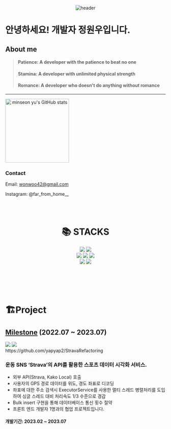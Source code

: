 
<p align="center">
  <img src="https://github.com/yapyap2/yapyap2/assets/99272057/13b53010-972e-443f-bf24-83efc5b4c963" alt="header">
</p>


# 안녕하세요! 개발자 정원우입니다.



## About me
> #### Patience: A developer with the patience to beat no one
> #### Stamina: A developer with unlimited physical strength
> #### Romance: A developer who doesn't do anything without romance

---
<div style="display: flex; align-items: flex-start;", align="center">
        <a href="https://github-readme-stats.vercel.app/api?username=yapyap2" style="margin-right: 20px;">
            <img src="https://github-readme-stats.vercel.app/api?username=yapyap2" alt="minseon yu's GitHub stats" style="height: 200px;">
        </a>
</div>


### Contact
Email: wonwoo42@gmail.com

Instagram: @far_from_home__
<br><br><br><br>
<div align=center><h1>📚 STACKS</h1></div>

<div align=center> 
  <img src="https://img.shields.io/badge/Java-007396?style=for-the-badge&logo=Java&logoColor=white"> 
  <img src="https://img.shields.io/badge/python-3776AB?style=for-the-badge&logo=python&logoColor=white"> 
  <br>

  
  <img src="https://img.shields.io/badge/mysql-4479A1?style=for-the-badge&logo=mysql&logoColor=white"> 
  <img src="https://img.shields.io/badge/mariaDB-003545?style=for-the-badge&logo=mariaDB&logoColor=white"> 
  <img src="https://img.shields.io/badge/redis-DC382D?style=for-the-badge&logo=redis&logoColor=white"> 
  <br>
  
  <img src="https://img.shields.io/badge/spring-6DB33F?style=for-the-badge&logo=spring&logoColor=white"> 
  
  <img src="https://img.shields.io/badge/amazon aws-232F3E?style=for-the-badge&logo=amazonaws&logoColor=white"> 
  <br>
</div>

<br><br><br><br>

# 🏗️Project

## [Milestone](https://milestone-1.firebaseapp.com/)  (2022.07 ~ 2023.07)
<div>
  <img src="https://github.com/yapyap2/yapyap2/assets/99272057/a6632ea7-a4f0-42a9-9eaf-7dd2f19341ff"> 
  <img src="https://github.com/yapyap2/yapyap2/assets/99272057/79dc5679-0e38-409f-8edc-a72da66d8098"> 
</div>
https://github.com/yapyap2/StravaRefactoring

### 운동 SNS ‘Strava’의 API를 활용한 스포츠 데이터 시각화 서비스.

- 외부 API(Strava, Kako Local) 호출
- 사용자의 GPS 경로 데이터를 위도, 경도 좌표로 디코딩
- 좌표에 대한 주소 검색시 ExecutorService를 사용한 멀티 스레드 병렬처리를 도입하여 싱글 스레드 대비 처리속도 1/3 수준으로 경감
- Bulk insert 구현을 통해 데이터베이스 통신 횟수 절약
- 프론트 엔드 개발자 1명과의 협업 프로젝트입니다.
#### 개발기간: 2023.02 ~ 2023.07
